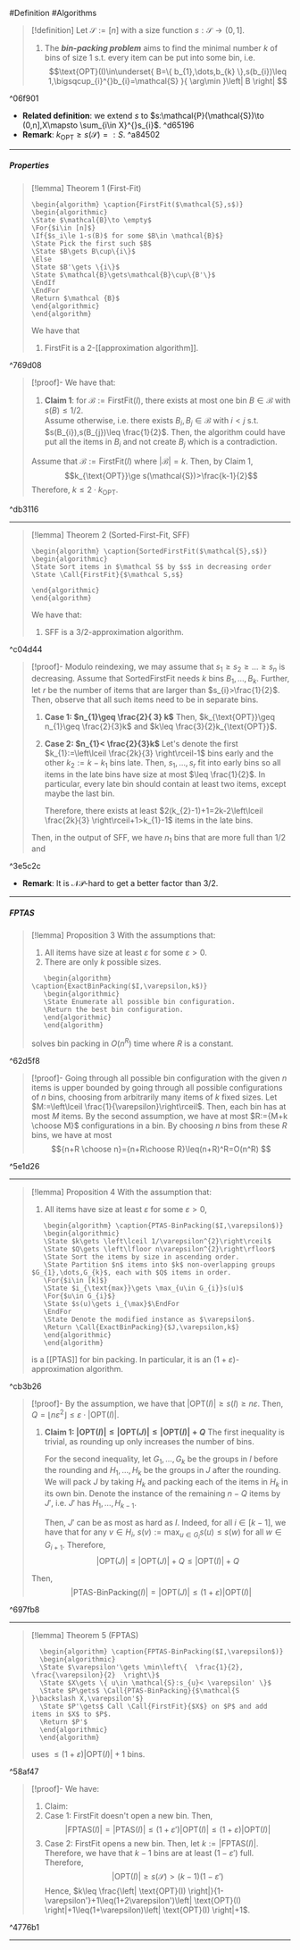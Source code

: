 #Definition #Algorithms 

> [!definition]
> Let $\mathcal{S}:=[n]$ with a size function $s:\mathcal{S}\to(0,1]$. 
> 1. The ***bin-packing problem*** aims to find the minimal number $k$ of bins of size 1 s.t. every item can be put into some bin, i.e. $$\text{OPT}(I)\in\underset{ B=\{ b_{1},\dots,b_{k} \},s(b_{i})\leq 1,\bigsqcup_{i}^{}b_{i}=\mathcal{S} }{ \arg\min }\left| B \right| $$

^06f901

- **Related definition**: we extend $s$ to $s:\mathcal{P}(\mathcal{S})\to (0,n],X\mapsto \sum_{i\in X}^{}s_{i}$.  ^d65196
- **Remark**: $k_{\text{OPT}}\geq s(\mathcal{S})=:S$. ^a84502
---
##### Properties
> [!lemma] Theorem 1 (First-Fit)
> 
>    ```pseudo
>    \begin{algorithm} \caption{FirstFit($\mathcal{S},s$)} 
>    \begin{algorithmic}
>    \State $\mathcal{B}\to \empty$
>    \For{$i\in [n]$}
>    \If{$s_i\le 1-s(B)$ for some $B\in \mathcal{B}$}
>    \State Pick the first such $B$
>    \State $B\gets B\cup\{i\}$
>    \Else
>    \State $B'\gets \{i\}$
>    \State $\mathcal{B}\gets\mathcal{B}\cup\{B'\}$
>    \EndIf
>    \EndFor
>    \Return $\mathcal {B}$
>    \end{algorithmic}
>    \end{algorithm}
>    ```
> We have that 
> 1. $\text{FirstFit}$ is a $2$-[[approximation algorithm]].

^769d08

 > [!proof]-
 > We have that:
 > 1. **Claim 1**: for $\mathcal{B}:=\text{FirstFit}(I)$, there exists at most one bin $B\in \mathcal{B}$ with $s(B)\leq 1/ 2$.  
 >    Assume otherwise, i.e. there exists $B_{i},B_{j}\in \mathcal{B}$ with $i<j$ s.t. $s(B_{i}),s(B_{j})\leq \frac{1}{2}$. Then, the algorithm could have put all the items in $B_{i}$ and not create $B_{j}$ which is a contradiction.
 > 
 > Assume that $\mathcal{B}:=\text{FirstFit}(I)$ where $\left| \mathcal{B} \right|=k$. Then, by Claim 1, $$k_{\text{OPT}}\ge s(\mathcal{S})>\frac{k-1}{2}$$ Therefore, $k\leq 2\cdot k_{\text{OPT}}$.

^db3116

---
> [!lemma] Theorem 2 (Sorted-First-Fit, SFF)
>    ```pseudo
>    \begin{algorithm} \caption{SortedFirstFit($\mathcal{S},s$)} 
>    \begin{algorithmic}
>    \State Sort items in $\mathcal S$ by $s$ in decreasing order
>    \State \Call{FirstFit}{$\mathcal S,s$}
>    
>    \end{algorithmic}
>    \end{algorithm}
>    ```
> We have that:
> 1. SFF is a $3 /2$-approximation algorithm.

^c04d44

> [!proof]-
> Modulo reindexing, we may assume that $s_{1}\geq s_{2}\geq\dots\geq s_{n}$ is decreasing. Assume that $\text{SortedFirstFit}$ needs $k$ bins $B_{1},\dots,B_{k}$. Further, let $r$ be the number of items that are larger than $s_{i}>\frac{1}{2}$. Then, observe that all such items need to be in separate bins. 
> 
> 1. **Case 1: $n_{1}\geq \frac{2}{ 3} k$** 
>    Then, $k_{\text{OPT}}\geq n_{1}\geq \frac{2}{3}k$ and $k\leq \frac{3}{2}k_{\text{OPT}}$.
>  2. **Case 2: $n_{1}< \frac{2}{3}k$**
>     Let's denote the first $k_{1}:=\left\lceil  \frac{2k}{3} \right\rceil-1$ bins early and the other $k_{2}:=k-k_{1}$ bins late. Then, $s_{1},\dots,s_{r}$ fit into early bins so all items in the late bins have size at most $\leq \frac{1}{2}$. In particular, every late bin should contain at least two items, except maybe the last bin. 
>     
>     Therefore, there exists at least $2(k_{2}-1)+1=2k-2\left\lceil  \frac{2k}{3} \right\rceil+1>k_{1}-1$ items in the late bins. 
>     
>    Then, in the output of SFF, we have $n_{1}$ bins that are more full than 1/2 and 

^3e5c2c

- **Remark**: It is $\mathcal{NP}$-hard to get a better factor than $3 / 2$.
---
##### FPTAS

> [!lemma] Proposition 3
> With the assumptions that:
> 1. All items have size at least $\varepsilon$ for some $\varepsilon>0$.
> 2. There are only $k$ possible sizes.
> ```pseudo
>    \begin{algorithm} \caption{ExactBinPacking($I,\varepsilon,k$)} 
>    \begin{algorithmic}
>    \State Enumerate all possible bin configuration.
>    \Return the best bin configuration.
>    \end{algorithmic}
>    \end{algorithm}
>    ```
>    solves bin packing in $O(n^R)$ time where $R$ is a constant.

^62d5f8

> [!proof]-
> Going through all possible bin configuration with the given $n$ items is upper bounded by going through all possible configurations of $n$ bins, choosing from arbitrarily many items of $k$ fixed sizes.  Let $M:=\left\lceil \frac{1}{\varepsilon}\right\rceil$. Then, each bin has at most $M$ items. By the second assumption, we have at most $R:={M+k \choose M}$ configurations in a bin. By choosing $n$ bins from these $R$ bins, we have at most $${n+R \choose n}={n+R\choose R}\leq(n+R)^R=O(n^R) $$

^5e1d26

---
> [!lemma] Proposition 4
> With the assumption that:
> 1. All items have size at least $\varepsilon$ for some $\varepsilon>0$,
> ```pseudo
>    \begin{algorithm} \caption{PTAS-BinPacking($I,\varepsilon$)} 
>    \begin{algorithmic}
>    \State $k\gets \left\lceil 1/\varepsilon^{2}\right\rceil$
>    \State $Q\gets \left\lfloor n\varepsilon^{2}\right\rfloor$
>    \State Sort the items by size in ascending order.
>    \State Partition $n$ items into $k$ non-overlapping groups $G_{1},\dots,G_{k}$, each with $Q$ items in order.
>    \For{$i\in [k]$}
>    \State $i_{\text{max}}\gets \max_{u\in G_{i}}s(u)$
>    \For{$u\in G_{i}$}
>    \State $s(u)\gets i_{\max}$\EndFor
>    \EndFor
>    \State Denote the modified instance as $\varepsilon$.
>    \Return \Call{ExactBinPacking}{$J,\varepsilon,k$}
>    \end{algorithmic}
>    \end{algorithm}
>    ```
>    is a [[PTAS]] for bin packing. In particular, it is an $(1+\varepsilon)$-approximation algorithm.

^cb3b26

> [!proof]-
> By the assumption, we have that $\left| \text{OPT}(I) \right|\geq s(I)\geq n\varepsilon$. Then, $Q=\left\lfloor n\varepsilon^{2}\right\rfloor\leq \varepsilon \cdot \left| \text{OPT}(I) \right|$.
> 1. **Claim 1: $\left| \text{OPT}(I) \right|\leq \left| \text{OPT}(J) \right|\leq \left| \text{OPT}(I) \right|+Q$**
>    The first inequality is trivial, as rounding up only increases the number of bins. 
>    
>    For the second inequality, let $G_{1},\dots,G_{k}$ be the groups in $I$ before the rounding and $H_{1},\dots,H_{k}$ be the groups in $J$ after the rounding. We will pack $J$ by taking $H_{k}$ and packing each of the items in $H_{k}$ in its own bin. Denote the instance of the remaining $n-Q$ items by $J'$, i.e. $J'$ has $H_{1},\dots,H_{k-1}$. 
>    
>    Then, $J'$ can be as most as hard as $I$. Indeed, for all $i\in[k-1]$, we have that for any $v\in H_{i}$, $s(v):=\max_{u\in G_{i}}s(u)\leq s(w)$ for all $w\in G_{i+1}$. Therefore, $$\left| \text{OPT}(J) \right| \leq \left| \text{OPT}(J) \right| +Q\leq \left| \text{OPT}(I) \right| +Q$$
>  
>  Then, $$\left| \text{PTAS-BinPacking}(I) \right| =\left| \text{OPT}(J) \right|\leq (1+\varepsilon)\left| \text{OPT}(I) \right| $$

^697fb8

---
> [!lemma] Theorem 5 (FPTAS)
>  ```pseudo
>    \begin{algorithm} \caption{FPTAS-BinPacking($I,\varepsilon$)} 
>    \begin{algorithmic}
>    \State $\varepsilon'\gets \min\left\{  \frac{1}{2}, \frac{\varepsilon}{2}  \right\}$
>    \State $X\gets \{ u\in \mathcal{S}:s_{u}< \varepsilon' \}$
>    \State $P\gets$ \Call{PTAS-BinPacking}{$\mathcal{S  }\backslash X,\varepsilon'$}
>    \State $P'\gets$ Call \Call{FirstFit}{$X$} on $P$ and add items in $X$ to $P$.
>    \Return $P'$
>    \end{algorithmic}
>    \end{algorithm}
>    ```
>    uses $\leq(1+\varepsilon)\left| \text{OPT}(I) \right|+1$ bins.

^58af47

> [!proof]-
> We have:
> 1. Claim:
> 	1. Case 1: $\text{FirstFit}$ doesn't open a new bin. Then, $$\left| \text{FPTAS}(I) \right|=\left| \text{PTAS}(I) \right| \leq(1+\varepsilon')\left| \text{OPT}(I) \right| \leq(1+\varepsilon)\left| \text{OPT}(I) \right| $$
> 	2. Case 2: $\text{FirstFit}$ opens a new bin. Then, let $k:=\left| \text{FPTAS}(I) \right|$. Therefore, we have that $k-1$ bins are at least $(1-\varepsilon')$ full. Therefore, $$\left| \text{OPT}(I) \right| \geq s(\mathcal{S})>(k-1)(1-\varepsilon')$$Hence, $k\leq \frac{\left| \text{OPT}(I) \right|}{1-\varepsilon'}+1\leq(1+2\varepsilon')\left| \text{OPT}(I) \right|+1\leq(1+\varepsilon)\left| \text{OPT}(I) \right|+1$.
>  
>  

^4776b1

---